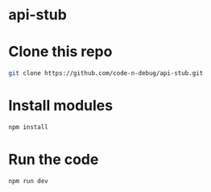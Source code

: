 # api-stub

# Clone this repo
```bash
git clone https://github.com/code-n-debug/api-stub.git
```

# Install modules
```bash
npm install
```

# Run the code
```bash
npm run dev
```
